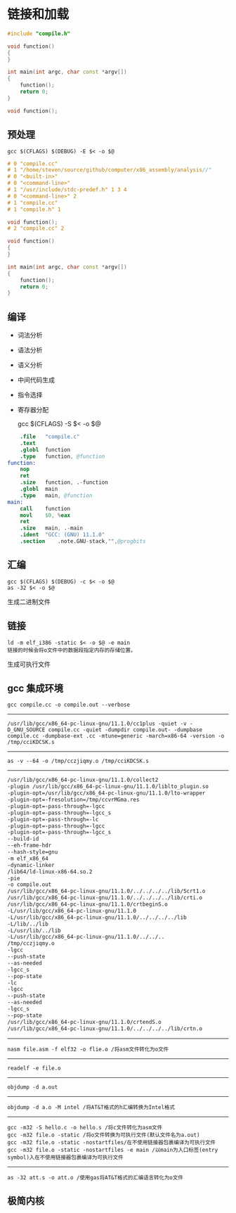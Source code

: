# 链接和加载

```cpp
#include "compile.h"

void function()
{
}

int main(int argc, char const *argv[])
{
    function();
    return 0;
}
```

```cpp
void function();
```

## 预处理

    gcc $(CFLAGS) $(DEBUG) -E $< -o $@

```cpp
# 0 "compile.cc"
# 1 "/home/steven/source/github/computer/x86_assembly/analysis//"
# 0 "<built-in>"
# 0 "<command-line>"
# 1 "/usr/include/stdc-predef.h" 1 3 4
# 0 "<command-line>" 2
# 1 "compile.cc"
# 1 "compile.h" 1

void function();
# 2 "compile.cc" 2

void function()
{
}

int main(int argc, char const *argv[])
{
    function();
    return 0;
}
```

## 编译

- 词法分析
- 语法分析
- 语义分析
- 中间代码生成
- 指令选择
- 寄存器分配

    gcc $(CFLAGS) -S $< -o $@

```s
	.file	"compile.c"
	.text
	.globl	function
	.type	function, @function
function:
	nop
	ret
	.size	function, .-function
	.globl	main
	.type	main, @function
main:
	call	function
	movl	$0, %eax
	ret
	.size	main, .-main
	.ident	"GCC: (GNU) 11.1.0"
	.section	.note.GNU-stack,"",@progbits
```

## 汇编

    gcc $(CFLAGS) $(DEBUG) -c $< -o $@
    as -32 $< -o $@

生成二进制文件

## 链接

    ld -m elf_i386 -static $< -o $@ -e main
	链接的时候会将o文件中的数据段指定内存的存储位置。

生成可执行文件

## gcc 集成环境

	gcc compile.cc -o compile.out --verbose

---

	/usr/lib/gcc/x86_64-pc-linux-gnu/11.1.0/cc1plus -quiet -v -D_GNU_SOURCE compile.cc -quiet -dumpdir compile.out- -dumpbase compile.cc -dumpbase-ext .cc -mtune=generic -march=x86-64 -version -o /tmp/cciKDCSK.s

---

	as -v --64 -o /tmp/cczjiqmy.o /tmp/cciKDCSK.s


---

```sh
/usr/lib/gcc/x86_64-pc-linux-gnu/11.1.0/collect2
-plugin /usr/lib/gcc/x86_64-pc-linux-gnu/11.1.0/liblto_plugin.so 
-plugin-opt=/usr/lib/gcc/x86_64-pc-linux-gnu/11.1.0/lto-wrapper 
-plugin-opt=-fresolution=/tmp/ccvrMGma.res 
-plugin-opt=-pass-through=-lgcc 
-plugin-opt=-pass-through=-lgcc_s 
-plugin-opt=-pass-through=-lc 
-plugin-opt=-pass-through=-lgcc 
-plugin-opt=-pass-through=-lgcc_s 
--build-id 
--eh-frame-hdr 
--hash-style=gnu 
-m elf_x86_64 
-dynamic-linker 
/lib64/ld-linux-x86-64.so.2 
-pie 
-o compile.out 
/usr/lib/gcc/x86_64-pc-linux-gnu/11.1.0/../../../../lib/Scrt1.o 
/usr/lib/gcc/x86_64-pc-linux-gnu/11.1.0/../../../../lib/crti.o 
/usr/lib/gcc/x86_64-pc-linux-gnu/11.1.0/crtbeginS.o 
-L/usr/lib/gcc/x86_64-pc-linux-gnu/11.1.0 
-L/usr/lib/gcc/x86_64-pc-linux-gnu/11.1.0/../../../../lib 
-L/lib/../lib 
-L/usr/lib/../lib 
-L/usr/lib/gcc/x86_64-pc-linux-gnu/11.1.0/../../.. 
/tmp/cczjiqmy.o 
-lgcc 
--push-state 
--as-needed 
-lgcc_s 
--pop-state 
-lc 
-lgcc 
--push-state 
--as-needed 
-lgcc_s 
--pop-state 
/usr/lib/gcc/x86_64-pc-linux-gnu/11.1.0/crtendS.o 
/usr/lib/gcc/x86_64-pc-linux-gnu/11.1.0/../../../../lib/crtn.o
```
---
    nasm file.asm -f elf32 -o flie.o /将asm文件转化为o文件 

---
    readelf -e file.o

---
    objdump -d a.out
---
    objdump -d a.o -M intel /将AT&T格式的h汇编转换为Intel格式

---
    gcc -m32 -S hello.c -o hello.s /将c文件转化为asm文件
    gcc -m32 file.o -static /将o文件转换为可执行文件(默认文件名为a.out) 
    gcc -m32 file.o -static -nostartfiles/在不使用链接器包裹编译为可执行文件 
    gcc -m32 file.o -static -nostartfiles -e main /以main为入口标签(entry symbol)入在不使用链接器包裹编译为可执行文件 
---
    as -32 att.s -o att.o /使用gas将AT&T格式的汇编语言转化为o文件
## 极简内核


